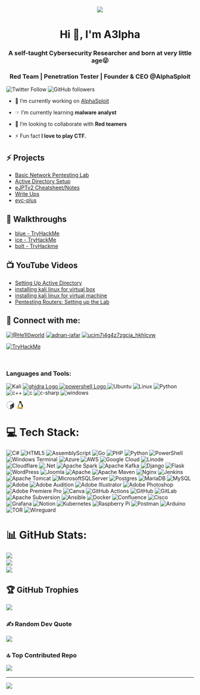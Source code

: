 <img src="https://komarev.com/ghpvc/?username=A3lpha&style=flat-square&color=blue" alt=""/>


<div id="header" align="center">
  <img src="https://media1.giphy.com/media/cpAGF6uxLw93uuQNNJ/giphy.gif" width="100"/>
</div>

<h1 align="center">Hi 👋, I'm A3lpha </h1>
<h3 align="center">A self-taught Cybersecurity Researcher and born at very little age😜</h3>
<h3 align="center">Red Team | Penetration Tester | Founder & CEO @AlphaSploit</h3>

![Twitter Follow](https://img.shields.io/twitter/follow/He1l0world?label=He1l0world&logo=twitter&style=for-the-badge)
![GitHub followers](https://img.shields.io/github/followers/A3lpha?logo=GitHub&style=for-the-badge)

- 🔭 I’m currently working on [AlphaSploit](https://www.youtube.com/@al3phasploit)

- ☞ I’m currently learning **malware analyst**

- 👯 I’m looking to collaborate with **Red teamers**

- ⚡ Fun fact **I love to play CTF.**
## :zap: Projects

- [Basic Network Pentesting Lab](https://github.com/A3lpha/PROJECTS/tree/main/network-lab)
- [Active Directory Setup](https://github.com/A3lpha/PROJECTS/tree/main/active_directory)
- [eJPTv2 Cheatsheet/Notes](https://github.com/A3lpha/ejptv2)
- [Write Ups](https://github.com/A3lpha/Write-Ups)
- [evc-plus](https://github.com/A3lpha/evc-plus)

## 🚶 Walkthroughs

- [blue - TryHackMe](https://github.com/A3lpha/Write-Ups/blob/main/TryHackMe/blue/blue.md)
- [ice - TryHackMe](https://github.com/A3lpha/Write-Ups/edit/main/TryHackMe/ice.md)
- [bolt - TryHackme](https://github.com/A3lpha/Write-Ups/blob/main/TryHackMe/Bolt/README.md)

## 📺  YouTube Videos

- [Setting Up Active Directory](https://www.youtube.com/)
- [installing kali linux for virtual box](https://www.youtube.com/)
- [installing kali linux for virtual machine](https://youtube)
- [Pentesting Routers: Setting up the Lab](https://youtube)

## 🤳 Connect with me:
<a href="https://twitter.com/@He1l0world" target="blank">
<img src="https://cdn.jsdelivr.net/npm/simple-icons@3.0.1/icons/twitter.svg" alt="@He1l0world" height="22" width="22" /></a>
<a href="https://linkedin.com/in/adnan-jafar" target="blank">
<img src="https://cdn.jsdelivr.net/npm/simple-icons@3.0.1/icons/linkedin.svg" alt="adnan-jafar" height="22" width="22" /></a>
<a href="https://www.youtube.com/@al3phasploit" target="blank">
<img src="https://cdn.jsdelivr.net/npm/simple-icons@3.0.1/icons/youtube.svg" alt="ucjm7i4g4z7zgcja_hkhlcvw" height="22" width="22" /></a>

[![TryHackMe](https://img.shields.io/badge/-TryHackMe-212C42?logo=TryHackMe)](https://tryhackme.com/p/Al3pha)

<br />

### Languages and Tools:
![Kali](https://img.shields.io/badge/Kali_Linux-557C94?style=for-the-badge&logo=kali-linux&logoColor=white)
<a href="https://ghidra-sre.org/">
  <img width="30" title="ghidra" alt="ghidra Logo" src="https://github.com/A3lpha/logos-and-badges/blob/main/ghidra.png">
</a>
<a href="powershell">
  <img width="70" title="powershell" alt="powershell Logo" src="https://github.com/A3lpha/logos-and-badges/blob/main/powershell-2-400x225.png">
</a>
![Ubuntu](https://img.shields.io/badge/Ubuntu-E95420?style=for-the-badge&logo=ubuntu&logoColor=white)
![Linux](https://img.shields.io/badge/Linux-FCC624?style=for-the-badge&logo=linux&logoColor=black)
![Python](https://img.shields.io/badge/python_3.10-3670A0?style=for-the-badge&logo=python&logoColor=ffdd54)
![c++](https://img.shields.io/badge/C%2B%2B-00599C?style=for-the-badge&logo=c%2B%2B&logoColor=white)
![c](https://img.shields.io/badge/C-00599C?style=for-the-badge&logo=c&logoColor=white)
![c-sharp](https://img.shields.io/badge/C%23-239120?style=for-the-badge&logo=c-sharp&logoColor=white)
![windows](https://img.shields.io/badge/Windows-0078D6?style=for-the-badge&logo=windows&logoColor=white)



<p align="left">
  




  
 
  <img src="https://github.com/devicons/devicon/blob/master/icons/bash/bash-original.svg" alt="bash" width="22" height="22"/>
  
  <img src="https://github.com/devicons/devicon/blob/master/icons/linux/linux-original.svg" alt="linux" width="22" height="22"/>

# 💻 Tech Stack:
![C#](https://img.shields.io/badge/c%23-%23239120.svg?style=plastic&logo=csharp&logoColor=white) ![HTML5](https://img.shields.io/badge/html5-%23E34F26.svg?style=plastic&logo=html5&logoColor=white) ![AssemblyScript](https://img.shields.io/badge/assembly%20script-%23000000.svg?style=plastic&logo=assemblyscript&logoColor=white) ![Go](https://img.shields.io/badge/go-%2300ADD8.svg?style=plastic&logo=go&logoColor=white) ![PHP](https://img.shields.io/badge/php-%23777BB4.svg?style=plastic&logo=php&logoColor=white) ![Python](https://img.shields.io/badge/python-3670A0?style=plastic&logo=python&logoColor=ffdd54) ![PowerShell](https://img.shields.io/badge/PowerShell-%235391FE.svg?style=plastic&logo=powershell&logoColor=white) ![Windows Terminal](https://img.shields.io/badge/Windows%20Terminal-%234D4D4D.svg?style=plastic&logo=windows-terminal&logoColor=white) ![Azure](https://img.shields.io/badge/azure-%230072C6.svg?style=plastic&logo=microsoftazure&logoColor=white) ![AWS](https://img.shields.io/badge/AWS-%23FF9900.svg?style=plastic&logo=amazon-aws&logoColor=white) ![Google Cloud](https://img.shields.io/badge/GoogleCloud-%234285F4.svg?style=plastic&logo=google-cloud&logoColor=white) ![Linode](https://img.shields.io/badge/linode-00A95C?style=plastic&logo=linode&logoColor=white) ![Cloudflare](https://img.shields.io/badge/Cloudflare-F38020?style=plastic&logo=Cloudflare&logoColor=white) ![.Net](https://img.shields.io/badge/.NET-5C2D91?style=plastic&logo=.net&logoColor=white) ![Apache Spark](https://img.shields.io/badge/Apache%20Spark-FDEE21?style=plastic&logo=apachespark&logoColor=black) ![Apache Kafka](https://img.shields.io/badge/Apache%20Kafka-000?style=plastic&logo=apachekafka) ![Django](https://img.shields.io/badge/django-%23092E20.svg?style=plastic&logo=django&logoColor=white) ![Flask](https://img.shields.io/badge/flask-%23000.svg?style=plastic&logo=flask&logoColor=white) ![WordPress](https://img.shields.io/badge/WordPress-%23117AC9.svg?style=plastic&logo=WordPress&logoColor=white) ![Joomla](https://img.shields.io/badge/joomla-%235091CD.svg?style=plastic&logo=joomla&logoColor=white) ![Apache](https://img.shields.io/badge/apache-%23D42029.svg?style=plastic&logo=apache&logoColor=white) ![Apache Maven](https://img.shields.io/badge/Apache%20Maven-C71A36?style=plastic&logo=Apache%20Maven&logoColor=white) ![Nginx](https://img.shields.io/badge/nginx-%23009639.svg?style=plastic&logo=nginx&logoColor=white) ![Jenkins](https://img.shields.io/badge/jenkins-%232C5263.svg?style=plastic&logo=jenkins&logoColor=white) ![Apache Tomcat](https://img.shields.io/badge/apache%20tomcat-%23F8DC75.svg?style=plastic&logo=apache-tomcat&logoColor=black) ![MicrosoftSQLServer](https://img.shields.io/badge/Microsoft%20SQL%20Server-CC2927?style=plastic&logo=microsoft%20sql%20server&logoColor=white) ![Postgres](https://img.shields.io/badge/postgres-%23316192.svg?style=plastic&logo=postgresql&logoColor=white) ![MariaDB](https://img.shields.io/badge/MariaDB-003545?style=plastic&logo=mariadb&logoColor=white) ![MySQL](https://img.shields.io/badge/mysql-4479A1.svg?style=plastic&logo=mysql&logoColor=white) ![Adobe](https://img.shields.io/badge/adobe-%23FF0000.svg?style=plastic&logo=adobe&logoColor=white) ![Adobe Audition](https://img.shields.io/badge/Adobe%20Audition-9999FF.svg?style=plastic&logo=Adobe%20Audition&logoColor=white) ![Adobe Illustrator](https://img.shields.io/badge/adobe%20illustrator-%23FF9A00.svg?style=plastic&logo=adobe%20illustrator&logoColor=white) ![Adobe Photoshop](https://img.shields.io/badge/adobe%20photoshop-%2331A8FF.svg?style=plastic&logo=adobe%20photoshop&logoColor=white) ![Adobe Premiere Pro](https://img.shields.io/badge/Adobe%20Premiere%20Pro-9999FF.svg?style=plastic&logo=Adobe%20Premiere%20Pro&logoColor=white) ![Canva](https://img.shields.io/badge/Canva-%2300C4CC.svg?style=plastic&logo=Canva&logoColor=white) ![GitHub Actions](https://img.shields.io/badge/github%20actions-%232671E5.svg?style=plastic&logo=githubactions&logoColor=white) ![GitHub](https://img.shields.io/badge/github-%23121011.svg?style=plastic&logo=github&logoColor=white) ![GitLab](https://img.shields.io/badge/gitlab-%23181717.svg?style=plastic&logo=gitlab&logoColor=white) ![Apache Subversion](https://img.shields.io/badge/subversion-%23809CC9.svg?style=plastic&logo=subversion&logoColor=white) ![Ansible](https://img.shields.io/badge/ansible-%231A1918.svg?style=plastic&logo=ansible&logoColor=white) ![Docker](https://img.shields.io/badge/docker-%230db7ed.svg?style=plastic&logo=docker&logoColor=white) ![Confluence](https://img.shields.io/badge/confluence-%23172BF4.svg?style=plastic&logo=confluence&logoColor=white) ![Cisco](https://img.shields.io/badge/cisco-%23049fd9.svg?style=plastic&logo=cisco&logoColor=black) ![Grafana](https://img.shields.io/badge/grafana-%23F46800.svg?style=plastic&logo=grafana&logoColor=white) ![Notion](https://img.shields.io/badge/Notion-%23000000.svg?style=plastic&logo=notion&logoColor=white) ![Kubernetes](https://img.shields.io/badge/kubernetes-%23326ce5.svg?style=plastic&logo=kubernetes&logoColor=white) ![Raspberry Pi](https://img.shields.io/badge/-Raspberry_Pi-C51A4A?style=plastic&logo=Raspberry-Pi) ![Postman](https://img.shields.io/badge/Postman-FF6C37?style=plastic&logo=postman&logoColor=white) ![Arduino](https://img.shields.io/badge/-Arduino-00979D?style=plastic&logo=Arduino&logoColor=white) ![TOR](https://img.shields.io/badge/tor-%237E4798.svg?style=plastic&logo=tor-project&logoColor=white) ![Wireguard](https://img.shields.io/badge/wireguard-%2388171A.svg?style=plastic&logo=wireguard&logoColor=white)
# 📊 GitHub Stats:
![](https://github-readme-stats.vercel.app/api?username=a3lpha&theme=dark&hide_border=false&include_all_commits=false&count_private=false)<br/>
![](https://nirzak-streak-stats.vercel.app/?user=a3lpha&theme=dark&hide_border=false)<br/>
![](https://github-readme-stats.vercel.app/api/top-langs/?username=a3lpha&theme=dark&hide_border=false&include_all_commits=false&count_private=false&layout=compact)

## 🏆 GitHub Trophies
![](https://github-profile-trophy.vercel.app/?username=a3lpha&theme=default&no-frame=false&no-bg=true&margin-w=4)

### ✍️ Random Dev Quote
![](https://quotes-github-readme.vercel.app/api?type=horizontal&theme=radical)

### 🔝 Top Contributed Repo
![](https://github-contributor-stats.vercel.app/api?username=a3lpha&limit=5&theme=dark&combine_all_yearly_contributions=true)

---
[![](https://visitcount.itsvg.in/api?id=a3lpha&icon=0&color=0)](https://visitcount.itsvg.in)
